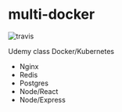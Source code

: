 # multi-docker
![travis](https://travis-ci.org/mooreInteractive/multi-docker.svg?branch=master)

Udemy class Docker/Kubernetes
- Nginx
- Redis
- Postgres
- Node/React
- Node/Express
